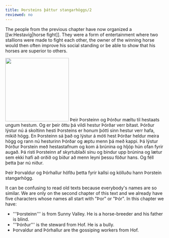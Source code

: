 ```yaml
---
title: Þorsteins þáttur stangarhöggs/2
reviewed: no
---
```


The people from the previous chapter have now organized a [[w:Hestavíg|horse fight]]. They were a form of entertainment where two stallions were made to fight each other, the owner of the winning horse would then often improve his social standing or be able to show that his horses are superior to others.

<Image src="Njal saga - Hestatingshol.jpg" position="right" width="200"/>
<Book>
Þeir Þorsteinn og Þórður mæltu til hestaats ungum hestum. Og er þeir öttu þá vildi hestur Þórðar verr bítast. Þórður lýstur nú á skoltinn hesti Þorsteins er honum þótti sinn hestur verr hafa, mikið högg. En Þorsteinn sá það og lýstur á móti hest Þórðar heldur meira högg og rann nú hesturinn Þórðar og æptu menn þá með kappi. Þá lýstur Þórður Þorstein með hestastafnum og kom á brúnina og hljóp hún ofan fyrir augað. Þá risti Þorsteinn af skyrtublaði sínu og bindur upp brúnina og lætur sem ekki hafi að orðið og biður að menn leyni þessu föður hans. Og féll þetta þar nú niður.

Þeir Þorvaldur og Þórhallur höfðu þetta fyrir kallsi og kölluðu hann Þorstein stangarhögg.

</Book>

It can be confusing to read old texts because everybody's names are so similar. We are only on the second chapter of this text and we already have five characters whose names all start with "Þor" or "Þór". In this chapter we have:

* '''Þorsteinn''' is from Sunny Valley. He is a horse-breeder and his father is blind.
* '''Þórður''' is the steward from Hof. He is a bully.
* Þorvaldur and Þórhallur are the gossiping workers from Hof.

